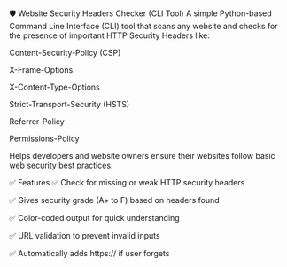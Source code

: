 🛡️ Website Security Headers Checker (CLI Tool)
A simple Python-based Command Line Interface (CLI) tool that scans any website and checks for the presence of important HTTP Security Headers like:

Content-Security-Policy (CSP)

X-Frame-Options

X-Content-Type-Options

Strict-Transport-Security (HSTS)

Referrer-Policy

Permissions-Policy

Helps developers and website owners ensure their websites follow basic web security best practices.

✅ Features
✅ Check for missing or weak HTTP security headers

✅ Gives security grade (A+ to F) based on headers found

✅ Color-coded output for quick understanding

✅ URL validation to prevent invalid inputs

✅ Automatically adds https:// if user forgets